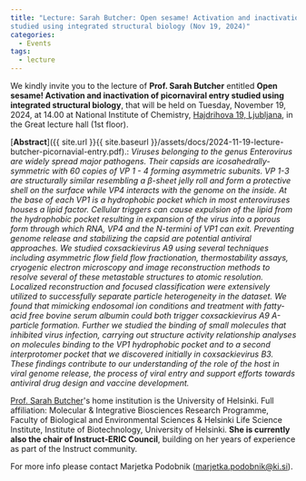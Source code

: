 ```yaml
---
title: "Lecture: Sarah Butcher: Open sesame! Activation and inactivation of picornaviral entry
studied using integrated structural biology (Nov 19, 2024)"
categories:
  - Events
tags:
  - lecture
---
```


We kindly invite you to the lecture of **Prof. Sarah Butcher** entitled **Open sesame! Activation and inactivation of picornaviral entry studied using integrated structural biology**, that will be held on Tuesday, November 19, 2024, at 14.00 at National Institute of Chemistry, [Hajdrihova 19, Ljubljana](https://www.openstreetmap.org/?mlat=46.042711&mlon=14.493613#map=19/46.042711/14.493613), in the Great lecture hall (1st floor).

[**Abstract**]({{ site.url }}{{ site.baseurl }}/assets/docs/2024-11-19-lecture-butcher-picornavial-entry.pdf).: *Viruses belonging to the genus Enterovirus are widely spread major pathogens. Their capsids are icosahedrally-symmetric with 60 copies of VP 1 - 4 forming asymmetric subunits. VP 1-3 are structurally similar resembling a β-sheet jelly roll and form a protective shell on the surface while VP4 interacts with the genome on the inside. At the base of each VP1 is a hydrophobic pocket which in most enteroviruses houses a lipid factor. Cellular triggers can cause expulsion of the lipid from the hydrophobic pocket resulting in expansion of the virus into a porous form through which RNA, VP4 and the N-termini of VP1 can exit. Preventing genome release and stabilizing the capsid are potential antiviral approaches. We studied coxsackievirus A9 using several techniques including asymmetric flow field flow fractionation, thermostability assays, cryogenic electron microscopy and image reconstruction methods to resolve several of these metastable structures to atomic resolution. Localized reconstruction and focused classification were extensively utilized to successfully separate particle heterogeneity in the dataset. We found that mimicking endosomal ion conditions and treatment with fatty-acid free bovine serum albumin could both trigger coxsackievirus A9 A-particle formation. Further we studied the binding of small molecules that inhibited virus infection, carrying out structure activity relationship analyses on molecules binding to the VP1 hydrophobic pocket and to a second interprotomer pocket that we discovered initially in coxsackievirus B3. These findings contribute to our understanding of the role of the host in viral genome release, the process of viral entry and support efforts towards antiviral drug design and vaccine development.*

[Prof. Sarah Butcher](https://researchportal.helsinki.fi/en/persons/sarah-butcher)'s home institution is the University of Helsinki. Full affiliation: Molecular & Integrative Biosciences Research Programme, Faculty of Biological and Environmental Sciences & Helsinki Life Science Institute, Institute of Biotechnology, University of Helsinki. **She is currently also the chair of Instruct-ERIC Council**, building on her years of experience as part of the Instruct community.

For more info please contact Marjetka Podobnik ([marjetka.podobnik@ki.si](mailto:marjetka.podobnik@ki.si)).